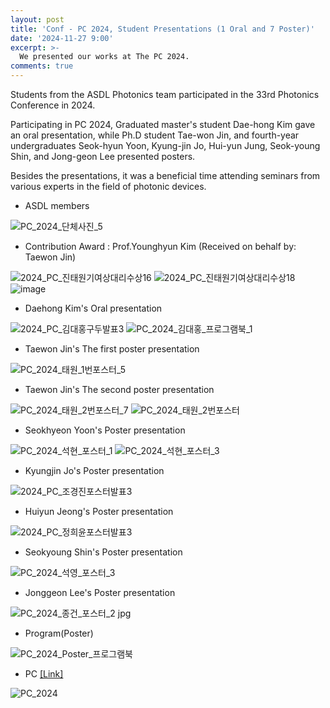 ```yaml
---
layout: post
title: 'Conf - PC 2024, Student Presentations (1 Oral and 7 Poster)'
date: '2024-11-27 9:00'
excerpt: >-
  We presented our works at The PC 2024.
comments: true
---
```

Students from the ASDL Photonics team participated in the 33rd Photonics Conference in 2024.

Participating in PC 2024, Graduated master's student Dae-hong Kim gave an oral presentation, while Ph.D student Tae-won Jin, and fourth-year undergraduates Seok-hyun Yoon, Kyung-jin Jo, Hui-yun Jung, Seok-young Shin, and Jong-geon Lee presented posters. 

Besides the presentations, it was a beneficial time attending seminars from various experts in the field of photonic devices.

- ASDL members

![PC_2024_단체사진_5](https://github.com/user-attachments/assets/effb7b44-ff07-4df4-9796-894a1dd73688)

- Contribution Award : Prof.Younghyun Kim (Received on behalf by: Taewon Jin)

![2024_PC_진태원기여상대리수상16](https://github.com/user-attachments/assets/e3605792-d59a-47b7-82f0-91e18b030557)
![2024_PC_진태원기여상대리수상18](https://github.com/user-attachments/assets/ff26faa6-7709-4cc6-bc0c-df0719b32a37)
![image](https://github.com/user-attachments/assets/30fdc35b-1e87-427d-864d-c805a72140f7)


- Daehong Kim's Oral presentation 

![2024_PC_김대홍구두발표3](https://github.com/user-attachments/assets/af602f94-85b1-4e0f-939e-4e01e7482707)
![PC_2024_김대홍_프로그램북_1](https://github.com/user-attachments/assets/eedcc93b-e3c8-478a-b2d1-a99c60735899)

- Taewon Jin's The first poster presentation 

![PC_2024_태원_1번포스터_5](https://github.com/user-attachments/assets/1ac3cbf9-e8e7-44c2-9e29-52bcb7c823d3)

- Taewon Jin's The second poster presentation

![PC_2024_태원_2번포스터_7](https://github.com/user-attachments/assets/3494a193-6887-460f-ad1c-26b594f44f94)
![PC_2024_태원_2번포스터](https://github.com/user-attachments/assets/a4470d92-e610-4730-b4b9-8288b603490e)

- Seokhyeon Yoon's Poster presentation 

![PC_2024_석현_포스터_1](https://github.com/user-attachments/assets/144b8f58-f0eb-42b5-8bfd-4df05ca1a1ef)
![PC_2024_석현_포스터_3](https://github.com/user-attachments/assets/3dc08468-3ab1-458c-ad41-cd1d4770f366)

- Kyungjin Jo's Poster presentation 

![2024_PC_조경진포스터발표3](https://github.com/user-attachments/assets/57065558-3d64-47e5-bc26-2f882121297b)

- Huiyun Jeong's Poster presentation 

![2024_PC_정희윤포스터발표3](https://github.com/user-attachments/assets/74687fd0-6182-4490-8f76-6421212dfe99)

- Seokyoung Shin's Poster presentation 

![PC_2024_석영_포스터_3](https://github.com/user-attachments/assets/8771fca5-328a-4652-870e-a27aeb7849a2)

- Jonggeon Lee's Poster presentation 

![PC_2024_종건_포스터_2 jpg](https://github.com/user-attachments/assets/9288ee30-e262-483f-9f3f-481bd66f0214)

- Program(Poster)

![PC_2024_Poster_프로그램북](https://github.com/user-attachments/assets/7bcc04c9-89f2-42c4-8a9d-f136a03bdeab)

- PC [[Link]](https://www.osk.or.kr/conference/event/content/content.php?_mid=2304,2313)

![PC_2024](https://github.com/user-attachments/assets/83e0844b-b47c-4b63-a482-2ef7f7bfcba9)



